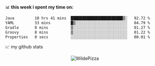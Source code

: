 📊 **this week i spent my time on:**
<!--START_SECTION:waka-->

```txt
Java         10 hrs 41 mins  ███████████████████████▒░   92.72 %
YAML         33 mins         █▒░░░░░░░░░░░░░░░░░░░░░░░   04.79 %
Gradle       8 mins          ▒░░░░░░░░░░░░░░░░░░░░░░░░   01.27 %
Groovy       8 mins          ▒░░░░░░░░░░░░░░░░░░░░░░░░   01.22 %
Properties   0 secs          ░░░░░░░░░░░░░░░░░░░░░░░░░   00.01 %
```

<!--END_SECTION:waka-->


📈 my github stats

<p align="center"> <img src="https://github-readme-stats.vercel.app/api?username=WildePizza&show_icons=true&theme=gotham" alt="WildePizza" />




